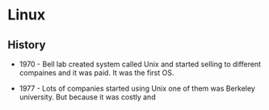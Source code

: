# Linux

## History

* 1970 - Bell lab created system called Unix and started selling to different compaines and it was paid. It was the first OS.

* 1977 - Lots of companies started using Unix one of them was Berkeley university. But because it was costly and 